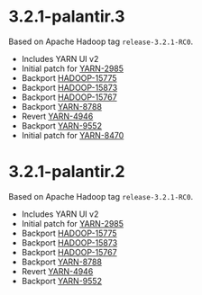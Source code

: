 # 3.2.1-palantir.3

Based on Apache Hadoop tag `release-3.2.1-RC0`.

* Includes YARN UI v2
* Initial patch for [YARN-2985](https://issues.apache.org/jira/browse/YARN-2985)
* Backport [HADOOP-15775](https://issues.apache.org/jira/browse/HADOOP-15775)
* Backport [HADOOP-15873](https://issues.apache.org/jira/browse/HADOOP-15873)
* Backport [HADOOP-15767](https://issues.apache.org/jira/browse/HADOOP-15767)
* Backport [YARN-8788](https://issues.apache.org/jira/browse/YARN-8788)
* Revert [YARN-4946](https://issues.apache.org/jira/browse/YARN-4946)
* Backport [YARN-9552](https://issues.apache.org/jira/browse/YARN-9552)
* Initial patch for [YARN-8470](https://issues.apache.org/jira/browse/YARN-8470)

# 3.2.1-palantir.2

Based on Apache Hadoop tag `release-3.2.1-RC0`.

* Includes YARN UI v2
* Initial patch for [YARN-2985](https://issues.apache.org/jira/browse/YARN-2985)
* Backport [HADOOP-15775](https://issues.apache.org/jira/browse/HADOOP-15775)
* Backport [HADOOP-15873](https://issues.apache.org/jira/browse/HADOOP-15873)
* Backport [HADOOP-15767](https://issues.apache.org/jira/browse/HADOOP-15767)
* Backport [YARN-8788](https://issues.apache.org/jira/browse/YARN-8788)
* Revert [YARN-4946](https://issues.apache.org/jira/browse/YARN-4946)
* Backport [YARN-9552](https://issues.apache.org/jira/browse/YARN-9552)
